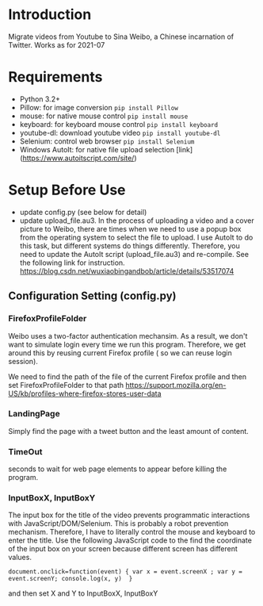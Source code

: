 # Introduction

Migrate videos from Youtube to Sina Weibo, a Chinese incarnation of Twitter.  Works as for 2021-07 


# Requirements

* Python 3.2+
* Pillow: for image conversion `pip install Pillow`
* mouse: for native mouse control `pip install mouse`
* keyboard: for keyboard mouse control `pip install keyboard`
* youtube-dl: download youtube video  `pip install youtube-dl`
* Selenium: control web browser `pip install Selenium`
* Windows AutoIt: for native file upload selection [link] (https://www.autoitscript.com/site/)

# Setup Before Use
* update config.py (see below for detail)
* update upload_file.au3. In the process of uploading a video and a cover picture to Weibo, there are times when we need to use a popup box from the operating system to select the file to upload. I use AutoIt to do this task, but different systems do things differently. Therefore, you need to update the AutoIt script (upload_file.au3) and re-compile. See the following link for instruction. 
https://blog.csdn.net/wuxiaobingandbob/article/details/53517074

## Configuration Setting (config.py)

### FirefoxProfileFolder

Weibo uses a two-factor authentication mechansim. As a result, we don't want to simulate login every time we run this program. Therefore, we get around this by reusing current Firefox profile ( so we can reuse login session). 

We need to find the path of the file of the current Firefox profile and then set FirefoxProfileFolder to that path
https://support.mozilla.org/en-US/kb/profiles-where-firefox-stores-user-data

### LandingPage
Simply find the page with a tweet button and the least amount of content. 

### TimeOut
seconds to wait for web page elements to appear before killing the program. 

### InputBoxX, InputBoxY
The input box for the title of the video prevents programmatic interactions with JavaScript/DOM/Selenium. This is probably a robot prevention mechanism. Therefore, I have to literally control the mouse and keyboard to enter the title. Use the following JavaScript code to the find the coordinate of the input box on your screen because different screen has different values.  

`document.onclick=function(event) {
    var x = event.screenX ;
    var y = event.screenY;
    console.log(x, y) 
}`

and then set X and Y to InputBoxX, InputBoxY
